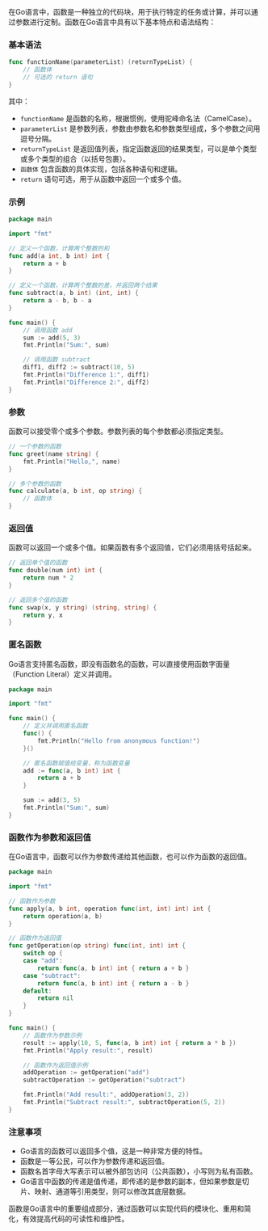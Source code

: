 在Go语言中，函数是一种独立的代码块，用于执行特定的任务或计算，并可以通过参数进行定制。函数在Go语言中具有以下基本特点和语法结构：

### 基本语法

```go
func functionName(parameterList) (returnTypeList) {
    // 函数体
    // 可选的 return 语句
}
```

其中：

- `functionName` 是函数的名称，根据惯例，使用驼峰命名法（CamelCase）。
- `parameterList` 是参数列表，参数由参数名和参数类型组成，多个参数之间用逗号分隔。
- `returnTypeList` 是返回值列表，指定函数返回的结果类型，可以是单个类型或多个类型的组合（以括号包裹）。
- `函数体` 包含函数的具体实现，包括各种语句和逻辑。
- `return` 语句可选，用于从函数中返回一个或多个值。

### 示例

```go
package main

import "fmt"

// 定义一个函数，计算两个整数的和
func add(a int, b int) int {
    return a + b
}

// 定义一个函数，计算两个整数的差，并返回两个结果
func subtract(a, b int) (int, int) {
    return a - b, b - a
}

func main() {
    // 调用函数 add
    sum := add(5, 3)
    fmt.Println("Sum:", sum)

    // 调用函数 subtract
    diff1, diff2 := subtract(10, 5)
    fmt.Println("Difference 1:", diff1)
    fmt.Println("Difference 2:", diff2)
}
```

### 参数

函数可以接受零个或多个参数。参数列表的每个参数都必须指定类型。

```go
// 一个参数的函数
func greet(name string) {
    fmt.Println("Hello,", name)
}

// 多个参数的函数
func calculate(a, b int, op string) {
    // 函数体
}
```

### 返回值

函数可以返回一个或多个值。如果函数有多个返回值，它们必须用括号括起来。

```go
// 返回单个值的函数
func double(num int) int {
    return num * 2
}

// 返回多个值的函数
func swap(x, y string) (string, string) {
    return y, x
}
```

### 匿名函数

Go语言支持匿名函数，即没有函数名的函数，可以直接使用函数字面量（Function Literal）定义并调用。

```go
package main

import "fmt"

func main() {
    // 定义并调用匿名函数
    func() {
        fmt.Println("Hello from anonymous function!")
    }()

    // 匿名函数赋值给变量，称为函数变量
    add := func(a, b int) int {
        return a + b
    }

    sum := add(3, 5)
    fmt.Println("Sum:", sum)
}
```

### 函数作为参数和返回值

在Go语言中，函数可以作为参数传递给其他函数，也可以作为函数的返回值。

```go
package main

import "fmt"

// 函数作为参数
func apply(a, b int, operation func(int, int) int) int {
    return operation(a, b)
}

// 函数作为返回值
func getOperation(op string) func(int, int) int {
    switch op {
    case "add":
        return func(a, b int) int { return a + b }
    case "subtract":
        return func(a, b int) int { return a - b }
    default:
        return nil
    }
}

func main() {
    // 函数作为参数示例
    result := apply(10, 5, func(a, b int) int { return a * b })
    fmt.Println("Apply result:", result)

    // 函数作为返回值示例
    addOperation := getOperation("add")
    subtractOperation := getOperation("subtract")

    fmt.Println("Add result:", addOperation(3, 2))
    fmt.Println("Subtract result:", subtractOperation(5, 2))
}
```

### 注意事项

- Go语言的函数可以返回多个值，这是一种非常方便的特性。
- 函数是一等公民，可以作为参数传递和返回值。
- 函数名首字母大写表示可以被外部包访问（公共函数），小写则为私有函数。
- Go语言中函数的传递是值传递，即传递的是参数的副本，但如果参数是切片、映射、通道等引用类型，则可以修改其底层数据。

函数是Go语言中的重要组成部分，通过函数可以实现代码的模块化、重用和简化，有效提高代码的可读性和维护性。
